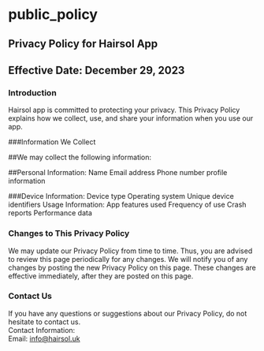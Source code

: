 # public_policy

Privacy Policy for Hairsol App
----------------

Effective Date: December 29, 2023
----------------

### Introduction  
Hairsol app is committed to protecting your privacy. This Privacy Policy explains how we collect, use, and share your information when you use our app.

###Information We Collect

##We may collect the following information:

##Personal Information:
  Name
  Email address
  Phone number 
  profile information

###Device Information:
  Device type
  Operating system
  Unique device identifiers
  Usage Information:
  App features used
  Frequency of use
  Crash reports
  Performance data

### Changes to This Privacy Policy  
We may update our Privacy Policy from time to time. Thus, you are advised to review this page periodically for any changes. We will notify you of any changes by posting the new Privacy Policy on this page. These changes are effective immediately, after they are posted on this page.  

### Contact Us  
If you have any questions or suggestions about our Privacy Policy, do not hesitate to contact us.  
Contact Information:  
Email: info@hairsol.uk 
